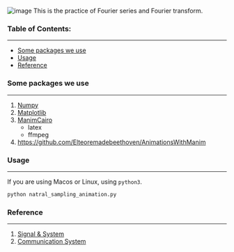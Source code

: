 ![image](https://github.com/Json-93/final_project/blob/main/NSYSU.gif)
This is the practice of Fourier series and Fourier transform.

### Table of Contents:
---
- [Some packages we use](#some-packages-we-use)
- [Usage](#usage)
- [Reference](#reference)



### Some packages we use
---
1. [Numpy ](https://numpy.org/install/)
2. [Matplotlib](https://matplotlib.org/stable/users/getting_started/)
3. [ManimCairo](https://docs.manim.community/en/stable/faq/installation.html#why-are-there-different-versions-of-manim)
    - latex
    - ffmpeg
4. https://github.com/Elteoremadebeethoven/AnimationsWithManim

### Usage
---
If you are using Macos or Linux, using ```python3```.
```python
python natral_sampling_animation.py
```

### Reference
---
1. [Signal & System](https://www.academia.edu/37486178/Signals_and_Systems_2nd_Edition_by_Oppenheim_)
2. [Communication System](https://www.academia.edu/8837636/COMMUNICATION_SYSTEMS_5th_Edition_International_Student_Version_Space_Time_DSP_CONTENTS)
